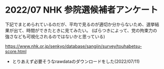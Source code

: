 # 2022/07 NHK 参院選候補者アンケート

下記でまとめられているのだが、平均で見るのが適切か分からないため、選挙結果が出て、時間ができたときに見てみたい。
(ばらつきによって、党の拘束力の強さなども可視化されるのではないかと思っている)

<https://www.nhk.or.jp/senkyo/database/sangiin/survey/touhabetsu-score.html>

* とりあえず必要そうなrawdataのダウンロードをした(2022/07/11)
